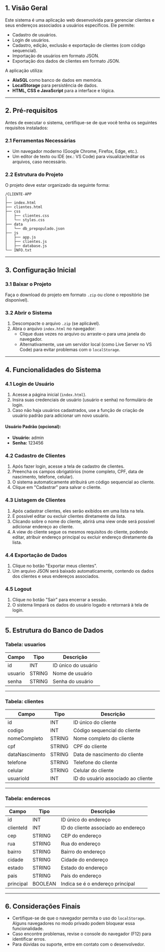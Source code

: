 
## **1. Visão Geral**
Este sistema é uma aplicação web desenvolvida para gerenciar clientes e seus endereços associados a usuários específicos. Ele permite:

- Cadastro de usuários.
- Login de usuários.
- Cadastro, edição, exclusão e exportação de clientes (com código sequencial).
- Importação de usuários em formato JSON.
- Exportação dos dados de clientes em formato JSON.

A aplicação utiliza:
- **AlaSQL** como banco de dados em memória.
- **LocalStorage** para persistência de dados.
- **HTML, CSS e JavaScript** para a interface e lógica.

---

## **2. Pré-requisitos**
Antes de executar o sistema, certifique-se de que você tenha os seguintes requisitos instalados:

### **2.1 Ferramentas Necessárias**
- Um navegador moderno (Google Chrome, Firefox, Edge, etc.).
- Um editor de texto ou IDE (ex.: VS Code) para visualizar/editar os arquivos, caso necessário.

### **2.2 Estrutura do Projeto**
O projeto deve estar organizado da seguinte forma:

```
/CLIENTE-APP
│
├── index.html 
├── clientes.html 
├── css
│   ├── clientes.css
│   └── styles.css
├── data
│   └── db_prepopulado.json
├── js
│   ├── app.js
│   ├── clientes.js
│   ├── database.js
└── INFO.txt
```

---

## **3. Configuração Inicial**

### **3.1 Baixar o Projeto**
Faça o download do projeto em formato `.zip` ou clone o repositório (se disponível).

### **3.2 Abrir o Sistema**
1. Descompacte o arquivo `.zip` (se aplicável).
2. Abra o arquivo `index.html` no navegador:
   - Clique duas vezes no arquivo ou arraste-o para uma janela do navegador.
   - Alternativamente, use um servidor local (como Live Server no VS Code) para evitar problemas com o `localStorage`.

---

## **4. Funcionalidades do Sistema**

### **4.1 Login de Usuário**
1. Acesse a página inicial (`index.html`).
2. Insira suas credenciais de usuário (usuário e senha) no formulário de login.
3. Caso não haja usuários cadastrados, use a função de criação de usuário padrão para adicionar um novo usuário.

#### **Usuário Padrão (opcional):**
- **Usuário:** admin  
- **Senha:** 123456

### **4.2 Cadastro de Clientes**
1. Após fazer login, acesse a tela de cadastro de clientes.
2. Preencha os campos obrigatórios (nome completo, CPF, data de nascimento, telefone, celular).
3. O sistema automaticamente atribuirá um código sequencial ao cliente.
4. Clique em "Cadastrar" para salvar o cliente.

### **4.3 Listagem de Clientes**
1. Após cadastrar clientes, eles serão exibidos em uma lista na tela.
2. É possível editar ou excluir clientes diretamente da lista.
3. Clicando sobre o nome do cliente, abrirá uma view onde será possível adicionar endereço ao cliente.
4. A view do cliente segue os mesmos requisitos do cliente, podendo editar, atribuir endereço principal ou excluir endereço diretamente da lista.

### **4.4 Exportação de Dados**
1. Clique no botão "Exportar meus clientes".
2. Um arquivo JSON será baixado automaticamente, contendo os dados dos clientes e seus endereços associados.

### **4.5 Logout**
1. Clique no botão "Sair" para encerrar a sessão.
2. O sistema limpará os dados do usuário logado e retornará à tela de login.

---

## **5. Estrutura do Banco de Dados**

### **Tabela: usuarios**
| Campo     | Tipo       | Descrição                     |
|-----------|------------|-------------------------------|
| id        | INT        | ID único do usuário           |
| usuario   | STRING     | Nome de usuário               |
| senha     | STRING     | Senha do usuário              |

---

### **Tabela: clientes**
| Campo          | Tipo       | Descrição                           |
|----------------|------------|-------------------------------------|
| id             | INT        | ID único do cliente                 |
| codigo         | INT        | Código sequencial do cliente        |
| nomeCompleto   | STRING     | Nome completo do cliente            |
| cpf            | STRING     | CPF do cliente                      |
| dataNascimento | STRING     | Data de nascimento do cliente       |
| telefone       | STRING     | Telefone do cliente                 |
| celular        | STRING     | Celular do cliente                  |
| usuarioId      | INT        | ID do usuário associado ao cliente  |

---

### **Tabela: enderecos**
| Campo    | Tipo       | Descrição                           |
|----------|------------|-------------------------------------|
| id       | INT        | ID único do endereço                |
| clienteId| INT        | ID do cliente associado ao endereço |
| cep      | STRING     | CEP do endereço                     |
| rua      | STRING     | Rua do endereço                     |
| bairro   | STRING     | Bairro do endereço                  |
| cidade   | STRING     | Cidade do endereço                  |
| estado   | STRING     | Estado do endereço                  |
| pais     | STRING     | País do endereço                    |
| principal| BOOLEAN    | Indica se é o endereço principal    |

---

## **6. Considerações Finais**
- Certifique-se de que o navegador permita o uso do `localStorage`. Alguns navegadores no modo privado podem bloquear essa funcionalidade.
- Caso encontre problemas, revise o console do navegador (F12) para identificar erros.
- Para dúvidas ou suporte, entre em contato com o desenvolvedor.
